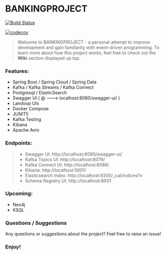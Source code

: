 # BANKINGPROJECT  
[![Build Status](https://travis-ci.com/dedovicnermin/BANKINGPROJECT.svg?branch=master)](https://travis-ci.com/dedovicnermin/BANKINGPROJECT)

[![codecov](https://codecov.io/gh/dedovicnermin/BANKINGPROJECT/branch/master/graph/badge.svg?token=3STMF7Q3L3)](https://codecov.io/gh/dedovicnermin/BANKINGPROJECT)

> Welcome to BANKINGPROJECT - a personal attempt to improve development and gain familiarity with event-driven programming.
> To learn more about how this project works, feel free to check out the **Wiki** 
> section displayed up top. 

### Features:

- Spring Boot   /    Spring Cloud       / Spring Data
- Kafka     /    Kafka Streams          / Kafka Connect
- Postgresql / ElasticSearch
- Swagger UI (  @ ---> localhost:8080/swagger-ui/  )
- Landoop UIs  
- Docker Compose
- JUNIT5
- Kafka Testing
- Kibana
- Apache Avro

### Endpoints:
> - Swagger UI: http://localhost:8080/swagger-ui/
> - Kafka Topics UI: http://localhost:8079/
> - Kafka Connect UI: http://localhost:8086/
> - Kibana: http://localhost:5601/
> - Elasticsearch Index: http://localhost:9200/_cat/indices?v
> - Schema Registry UI: http://localhost:8001
### Upcoming:
- Neo4j 
- KSQL

### Questions / Suggestions
Any questions or suggestions about the project? Feel free to raise an issue! 

### Enjoy!




      
